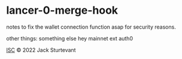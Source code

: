 # lancer-0-merge-hook
notes to fix the wallet connection function asap for security reasons. 

other things: 
something else
hey mainnet
ext
auth0

[ISC](LICENSE) © 2022 Jack Sturtevant
